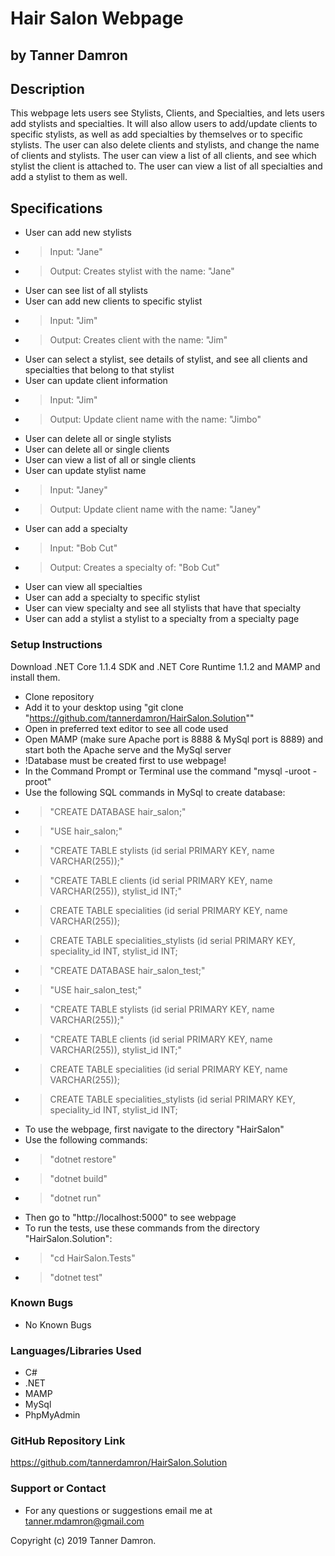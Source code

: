 # Hair Salon Webpage
## by Tanner Damron

## Description
This webpage lets users see Stylists, Clients, and Specialties, and lets users add stylists and specialties. It will also allow users to add/update clients to specific stylists, as well as add specialties by themselves or to specific stylists. The user can also delete clients and stylists, and change the name of clients and stylists. The user can view a list of all clients, and see which stylist the client is attached to. The user can view a list of all specialties and add a stylist to them as well.

## Specifications
* User can add new stylists
* > Input: "Jane"
* > Output: Creates stylist with the name: "Jane"
* User can see list of all stylists
* User can add new clients to specific stylist
* > Input: "Jim"
* > Output: Creates client with the name: "Jim"
* User can select a stylist, see details of stylist, and see all clients and specialties that belong to that stylist
* User can update client information
* > Input: "Jim"
* > Output: Update client name with the name: "Jimbo"
* User can delete all or single stylists
* User can delete all or single clients
* User can view a list of all or single clients
* User can update stylist name
* > Input: "Janey"
* > Output: Update client name with the name: "Janey"
* User can add a specialty
* > Input: "Bob Cut"
* > Output: Creates a specialty of: "Bob Cut"
* User can view all specialties
* User can add a specialty to specific stylist
* User can view specialty and see all stylists that have that specialty
* User can add a stylist a stylist to a specialty from a specialty page


### Setup Instructions
Download .NET Core 1.1.4 SDK and .NET Core Runtime 1.1.2 and MAMP and install them.

* Clone repository
* Add it to your desktop using "git clone "https://github.com/tannerdamron/HairSalon.Solution""
* Open in preferred text editor to see all code used
* Open MAMP (make sure Apache port is 8888 & MySql port is 8889) and start both the Apache serve and the MySql server
* !Database must be created first to use webpage!
* In the Command Prompt or Terminal use the command "mysql -uroot -proot"
* Use the following SQL commands in MySql to create database:
* > "CREATE DATABASE hair_salon;"
* > "USE hair_salon;"
* > "CREATE TABLE stylists (id serial PRIMARY KEY, name VARCHAR(255));"
* > "CREATE TABLE clients (id serial PRIMARY KEY, name VARCHAR(255)), stylist_id INT;"
* > CREATE TABLE specialities (id serial PRIMARY KEY, name VARCHAR(255));
* > CREATE TABLE specialities_stylists (id serial PRIMARY KEY, speciality_id INT, stylist_id INT;
* > "CREATE DATABASE hair_salon_test;"
* > "USE hair_salon_test;"
* > "CREATE TABLE stylists (id serial PRIMARY KEY, name VARCHAR(255));"
* > "CREATE TABLE clients (id serial PRIMARY KEY, name VARCHAR(255)), stylist_id INT;"
* > CREATE TABLE specialities (id serial PRIMARY KEY, name VARCHAR(255));
* > CREATE TABLE specialities_stylists (id serial PRIMARY KEY, speciality_id INT, stylist_id INT;
* To use the webpage, first navigate to the directory "HairSalon"
* Use the following commands:
* > "dotnet restore"
* > "dotnet build"
* > "dotnet run"
* Then go to "http://localhost:5000" to see webpage
* To run the tests, use these commands from the directory "HairSalon.Solution": 
* > "cd HairSalon.Tests"
* > "dotnet test"

### Known Bugs
* No Known Bugs

### Languages/Libraries Used
* C#
* .NET
* MAMP
* MySql
* PhpMyAdmin

### GitHub Repository Link
https://github.com/tannerdamron/HairSalon.Solution

### Support or Contact
* For any questions or suggestions email me at tanner.mdamron@gmail.com

Copyright (c) 2019 Tanner Damron.
